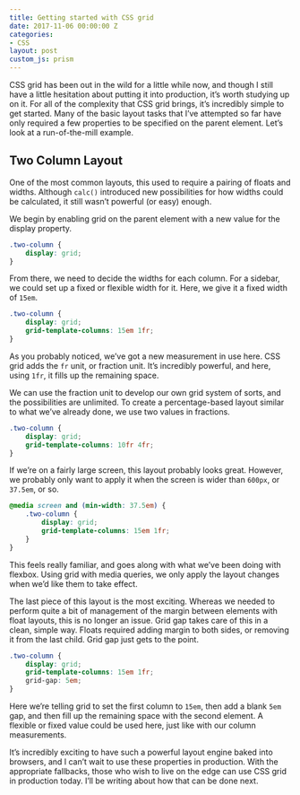```yaml
---
title: Getting started with CSS grid
date: 2017-11-06 00:00:00 Z
categories:
- CSS
layout: post
custom_js: prism
---
```


CSS grid has been out in the wild for a little while now, and though I still have a little hesitation about putting it into production, it’s worth studying up on it. For all of the complexity that CSS grid brings, it’s incredibly simple to get started. Many of the basic layout tasks that I’ve attempted so far have only required a few properties to be specified on the parent element. Let’s look at a run-of-the-mill example.

## Two Column Layout

One of the most common layouts, this used to require a pairing of floats and widths. Although `calc()` introduced new possibilities for how widths could be calculated, it still wasn’t powerful (or easy) enough.

We begin by enabling grid on the parent element with a new value for the display property.

```css
.two-column {
	display: grid;
}
```

From there, we need to decide the widths for each column. For a sidebar, we could set up a fixed or flexible width for it. Here, we give it a fixed width of `15em`.

```css
.two-column {
	display: grid;
	grid-template-columns: 15em 1fr;
}
```

As you probably noticed, we’ve got a new measurement in use here. CSS grid adds the `fr` unit, or fraction unit. It’s incredibly powerful, and here, using `1fr`, it fills up the remaining space.

We can use the fraction unit to develop our own grid system of sorts, and the possibilities are unlimited. To create a percentage-based layout similar to what we’ve already done, we use two values in fractions.

```css
.two-column {
	display: grid;
	grid-template-columns: 10fr 4fr;
}
```

If we’re on a fairly large screen, this layout probably looks great. However, we probably only want to apply it when the screen is wider than `600px`, or `37.5em`, or so.

```css
@media screen and (min-width: 37.5em) {
	.two-column {
		display: grid;
		grid-template-columns: 15em 1fr;
	}
}
```

This feels really familiar, and goes along with what we’ve been doing with flexbox. Using grid with media queries, we only apply the layout changes when we’d like them to take effect.

The last piece of this layout is the most exciting. Whereas we needed to perform quite a bit of management of the margin between elements with float layouts, this is no longer an issue. Grid gap takes care of this in a clean, simple way. Floats required adding margin to both sides, or removing it from the last child. Grid gap just gets to the point.

```css
.two-column {
	display: grid;
	grid-template-columns: 15em 1fr;
	grid-gap: 5em;
}
```

Here we’re telling grid to set the first column to `15em`, then add a blank `5em` gap, and then fill up the remaining space with the second element. A flexible or fixed value could be used here, just like with our column measurements.

It’s incredibly exciting to have such a powerful layout engine baked into browsers, and I can’t wait to use these properties in production. With the appropriate fallbacks, those who wish to live on the edge can use CSS grid in production today. I’ll be writing about how that can be done next.
